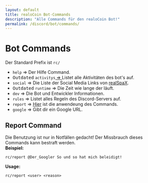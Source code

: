 ```yaml
---
layout: default
title: realoCoin Bot-Commands
description: "Alle Commands für den realoCoin Bot!"
permalink: /discord/bot/commands/
---
```


# Bot Commands
Der Standard Prefix ist `rc/`   
     
- `help` => Der Hilfe Command.
- <kbd>Outdated</kbd> `activitys`[ => ](https://raw.githubusercontent.com/DerGoogler/DerGoogler/main/misc/discord_bot/activity_list.json)Listet alle Aktivitäten des bot's auf.
- `social` => Die Liste der Social Media Links von [realSpaX](https://twitch.ts/realspax).
- <kbd>Outdated</kbd> `runtime` => Die Zeit wie lange der läuft.
- `dev` => Die Bot und Entwickler Informationen.
- `rules` => Listet alles Regeln des Discord-Servers auf.
- `report` => [Hier](#report-command) ist die anwendeung des Commands.
- `google` => Gibt dir ein Google URL.

## Report Command
Die Benutzung ist nur in Notfällen gedacht! Der Missbrauch dieses Commands kann bestraft werden.        
**Beispiel:**
```
rc/report @Der_Googler So und so hat mich beleidigt!
```

**Usage:**
```
rc/report <user> <reason>
```
